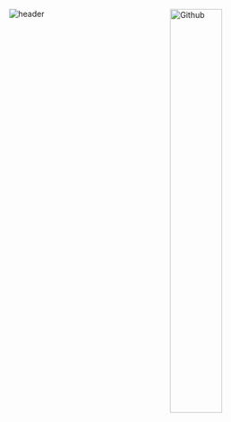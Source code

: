 ![header](https://capsule-render.vercel.app/api?type=waving&color=gradient&height=200&&animation=fadeIn&section=header&text=Hello%20there&fontSize=90)
<img width="43%" align="right" alt="Github" src="https://user-images.githubusercontent.com/29804103/136192963-8a233c54-2db4-40b8-ae54-02387e083354.png" />
